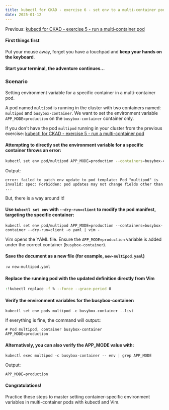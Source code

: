 ```yaml
---
title: kubectl for CKAD - exercise 6 - set env to a multi-container pod
date: 2025-01-12
---
```

Previous: [kubectl for CKAD - exercise 5 - run a multi-container pod](https://miroberes.github.io/CKAD-Exam-Tips/CKAD-Exam-Tips-kubectl-exercises/CKAD-Exam-Tips-kubectl-exercises-005-run-multi-container-pod.html)

#### First things first
Put your mouse away, forget you have a touchpad and **keep your hands on the keyboard**.

#### Start your terminal, the adventure continues...

### Scenario
Setting environment variable for a specific container in a multi-container pod.

A pod named `multipod` is running in the cluster with two containers named: `multipod` and `busybox-container`. We want to set the environment variable `APP_MODE=production` on the `busybox-container` container only.

If you don't have the pod `multipod` running in your cluster from the previous exercise: [kubectl for CKAD - exercise 5 - run a multi-container pod](https://miroberes.github.io/CKAD-Exam-Tips/CKAD-Exam-Tips-kubectl-exercises/CKAD-Exam-Tips-kubectl-exercises-005-run-multi-container-pod.html)

#### Attempting to directly set the environment variable for a specific container throws an error:
```bash
kubectl set env pod/multipod APP_MODE=production --containers=busybox-container
```
Output:
```
error: failed to patch env update to pod template: Pod "multipod" is invalid: spec: Forbidden: pod updates may not change fields other than ...
```

But, there is a way around it! 

#### Use `kubectl set env`  with `--dry-run=client` to modify the pod manifest,  targeting the specific container:
```
kubectl set env pod/multipod APP_MODE=production --containers=busybox-container --dry-run=client -o yaml | vim -
```

Vim opens the YAML file. Ensure the `APP_MODE=production` variable is added under the correct container (`busybox-container`).

#### Save the document as a new file (for example, `new-multipod.yaml`)
```bash
:w new-multipod.yaml
```

#### Replace the running pod with the updated definition directly from Vim
```bash
:!kubectl replace -f % --force --grace-period 0
```

#### Verify the environment variables for the busybox-container:
```
kubectl set env pods multipod -c busybox-container --list
```
If everything is fine, the command will output::
```
# Pod multipod, container busybox-container
APP_MODE=production
```
#### Alternatively, you can also verify the APP_MODE value with:
```
kubectl exec multipod -c busybox-container -- env | grep APP_MODE
```
Output:
```
APP_MODE=production
```

#### Congratulations!
Practice these steps to master setting container-specific environment variables in multi-container pods with kubectl and Vim.